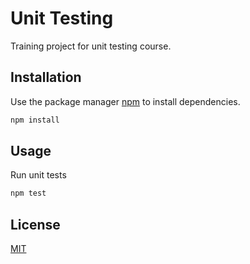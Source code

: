 # Unit Testing

Training project for unit testing course.

## Installation

Use the package manager [npm](https://www.npmjs.com/) to install dependencies.

```bash
npm install
```

## Usage

Run unit tests
```bash
npm test
```

## License
[MIT](https://choosealicense.com/licenses/mit/)